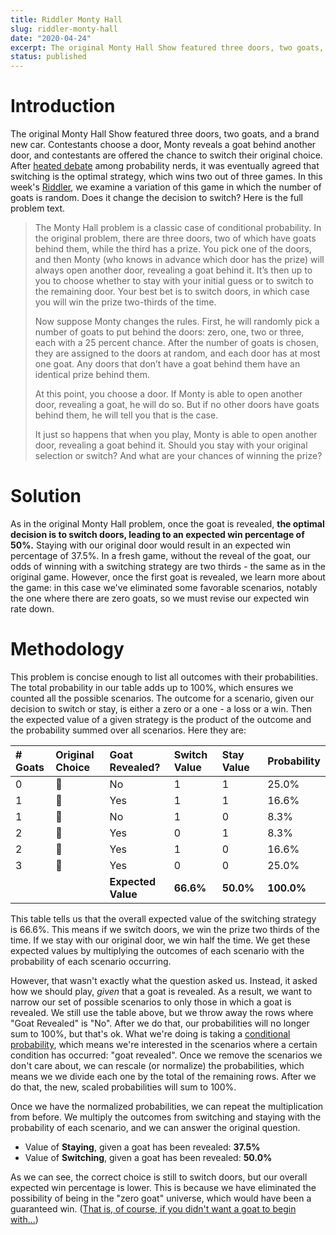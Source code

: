 ```yaml
---
title: Riddler Monty Hall
slug: riddler-monty-hall
date: "2020-04-24"
excerpt: The original Monty Hall Show featured three doors, two goats, and a brand new car. Contestants choose a door, Monty reveals a goat behind another door, and contestants are offered the chance to switch their original choice. After heated debate among probability nerds, it was eventually agreed that switching is the optimal strategy, which wins two out of three games. In this week's Riddler, we examine a variation of this game in which the number of goats is random. Does it change the decision to switch?
status: published
---
```


# Introduction

The original Monty Hall Show featured three doors, two goats, and a brand new car. Contestants choose a door, Monty reveals a goat behind another door, and contestants are offered the chance to switch their original choice. After <a href="https://priceonomics.com/the-time-everyone-corrected-the-worlds-smartest/">heated debate</a> among probability nerds, it was eventually agreed that switching is the optimal strategy, which wins two out of three games. In this week's <a href="https://fivethirtyeight.com/features/can-you-beat-the-goat-monty-hall-problem/">Riddler</a>, we examine a variation of this game in which the number of goats is random. Does it change the decision to switch? Here is the full problem text.

<blockquote>
The Monty Hall problem is a classic case of conditional probability. In the original problem, there are three doors, two of which have goats behind them, while the third has a prize. You pick one of the doors, and then Monty (who knows in advance which door has the prize) will always open another door, revealing a goat behind it. It’s then up to you to choose whether to stay with your initial guess or to switch to the remaining door. Your best bet is to switch doors, in which case you will win the prize two-thirds of the time.

Now suppose Monty changes the rules. First, he will randomly pick a number of goats to put behind the doors: zero, one, two or three, each with a 25 percent chance. After the number of goats is chosen, they are assigned to the doors at random, and each door has at most one goat. Any doors that don’t have a goat behind them have an identical prize behind them.

At this point, you choose a door. If Monty is able to open another door, revealing a goat, he will do so. But if no other doors have goats behind them, he will tell you that is the case.

It just so happens that when you play, Monty is able to open another door, revealing a goat behind it. Should you stay with your original selection or switch? And what are your chances of winning the prize?

</blockquote>

# Solution

As in the original Monty Hall problem, once the goat is revealed, **the optimal decision is to switch doors, leading to an expected win percentage of 50%.** Staying with our original door would result in an expected win percentage of 37.5%. In a fresh game, without the reveal of the goat, our odds of winning with a switching strategy are two thirds - the same as in the original game. However, once the first goat is revealed, we learn more about the game: in this case we've eliminated some favorable scenarios, notably the one where there are zero goats, so we must revise our expected win rate down.

# Methodology

This problem is concise enough to list all outcomes with their probabilities. The total probability in our table adds up to 100%, which ensures we counted all the possible scenarios. The outcome for a scenario, given our decision to switch or stay, is either a zero or a one - a loss or a win. Then the expected value of a given strategy is the product of the outcome and the probability summed over all scenarios. Here they are:

| # Goats | Original Choice | Goat Revealed?     | Switch Value | Stay Value | Probability |
| :------ | :-------------- | :----------------- | :----------- | :--------- | :---------- |
| 0       | 🚗              | No                 | $1$          | $1$        | 25.0%       |
| 1       | 🚗              | Yes                | $1$          | $1$        | 16.6%       |
| 1       | 🐐              | No                 | $1$          | $0$        | 8.3%        |
| 2       | 🚗              | Yes                | $0$          | $1$        | 8.3%        |
| 2       | 🐐              | Yes                | $1$          | $0$        | 16.6%       |
| 3       | 🐐              | Yes                | $0$          | $0$        | 25.0%       |
| &nbsp;  | &nbsp;          | **Expected Value** | **66.6%**    | **50.0%**  | **100.0%**  |

This table tells us that the overall expected value of the switching strategy is 66.6%. This means if we switch doors, we win the prize two thirds of the time. If we stay with our original door, we win half the time. We get these expected values by multiplying the outcomes of each scenario with the probability of each scenario occurring.

However, that wasn't exactly what the question asked us. Instead, it asked how we should play, _given_ that a goat is revealed. As a result, we want to narrow our set of possible scenarios to only those in which a goat is revealed. We still use the table above, but we throw away the rows where "Goat Revealed" is "No". After we do that, our probabilities will no longer sum to 100%, but that's ok. What we're doing is taking a <a href="https://en.wikipedia.org/wiki/Conditional_probability">conditional probability</a>, which means we're interested in the scenarios where a certain condition has occurred: "goat revealed". Once we remove the scenarios we don't care about, we can rescale (or normalize) the probabilities, which means we we divide each one by the total of the remaining rows. After we do that, the new, scaled probabilities will sum to 100%.

Once we have the normalized probabilities, we can repeat the multiplication from before. We multiply the outcomes from switching and staying with the probability of each scenario, and we can answer the original question.

- Value of **Staying**, given a goat has been revealed: **37.5%**
- Value of **Switching**, given a goat has been revealed: **50.0%**

As we can see, the correct choice is still to switch doors, but our overall expected win percentage is lower. This is because we have eliminated the possibility of being in the "zero goat" universe, which would have been a guaranteed win. (<a href="https://xkcd.com/1282/">That is, of course, if you didn't want a goat to begin with...</a>)
